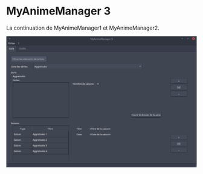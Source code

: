# MyAnimeManager 3

La continuation de MyAnimeManager1 et MyAnimeManager2.

![](docs/imgs/2021-04-04-16-57-23.png)